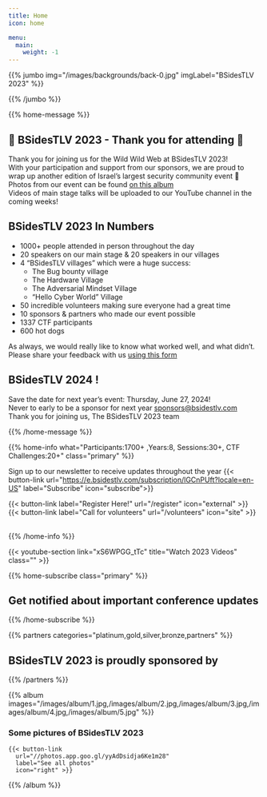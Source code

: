 ```yaml
---
title: Home
icon: home

menu:
  main:
    weight: -1
---
```


{{% jumbo img="/images/backgrounds/back-0.jpg" imgLabel="BSidesTLV 2023" %}}

{{% /jumbo %}}

{{% home-message %}}

## 🤠 BSidesTLV 2023  - Thank you for attending 🐎

Thank you for joining us for the Wild Wild Web at BSidesTLV 2023!  
With your participation and support from our sponsors, we are proud to wrap up another edition of Israel’s largest security community event 🤠   
Photos from our event can be found [on this album](https://photos.app.goo.gl/yyAdDsidja6Ke1m28)  
Videos of main stage talks will be uploaded to our YouTube channel in the coming weeks!

## BSidesTLV 2023 In Numbers
* 1000+ people attended in person throughout the day
* 20 speakers on our main stage & 20 speakers in our villages 
* 4 “BSidesTLV villages” which were a huge success:  
  * The Bug bounty village
  * The Hardware Village
  * The Adversarial Mindset Village
  * “Hello Cyber World” Village
* 50 incredible volunteers making sure everyone had a great time
* 10 sponsors & partners who made our event possible  
* 1337 CTF participants
* 600 hot dogs 

As always, we would really like to know what worked well, and what didn’t.
Please share your feedback with us [using this form](https://forms.gle/7CBosUUQFooPiXLEA)

## BSidesTLV 2024 !

Save the date for next year’s event: Thursday, June 27, 2024!  
Never to early to be a sponsor for next year sponsors@bsidestlv.com  
Thank you for joining us, The BSidesTLV 2023 team

{{% /home-message %}}

{{% home-info what="Participants:1700+ ,Years:8, Sessions:30+, CTF Challenges:20+" class="primary" %}}

<!-- Watching the event virtually? [Join our Slack!](https://slack.bsidestlv.com) -->

Sign up to our newsletter to receive updates throughout the year
{{< button-link url="https://e.bsidestlv.com/subscription/lGCnPUft?locale=en-US" label="Subscribe" icon="subscribe">}}

{{< button-link label="Register Here!" url="/register" icon="external" >}}
{{< button-link label="Call for volunteers" url="/volunteers" icon="site" >}}
&nbsp;
&nbsp;

{{% /home-info %}}

{{< youtube-section link="xS6WPGG_tTc" title="Watch 2023 Videos" class="" >}}

{{% home-subscribe  class="primary" %}}

## Get notified about important conference updates

{{% /home-subscribe %}}

{{% partners categories="platinum,gold,silver,bronze,partners" %}}
## BSidesTLV 2023 is proudly sponsored by
{{% /partners %}}

{{% album images="/images/album/1.jpg,/images/album/2.jpg,/images/album/3.jpg,/images/album/4.jpg,/images/album/5.jpg" %}}

### Some pictures of **BSidesTLV 2023**

    {{< button-link
      url="//photos.app.goo.gl/yyAdDsidja6Ke1m28"
      label="See all photos"
      icon="right" >}}

{{% /album  %}}
